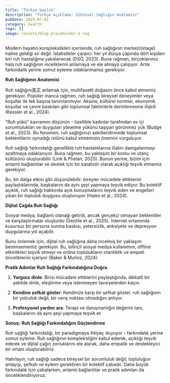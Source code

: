 ```yaml
---
title: "Türkçe başlık"
description: "Türkçe açıklama: Zihinsel Sağlığın Anatomisi"
pubDate: 2025-07-02
category: health
tags: []
image: /assets/blog-placeholder-1.svg
---
```


Modern hayatın komplekslikleri içerisinde, ruh sağlığının merkezi(stage) haline geldiği sır değil. İstatistikler çarpıcı: her yıl dünya çapında dört kişiden biri ruh hastalığına yakalanacak (DSÖ, 2023). Buna rağmen, birçoklarımız hala ruh sağlığının inceliklerini anlamaya ve ele almaya çalışıyor. Artık farkındalık yerine somut eyleme odaklanmamız gerekiyor.

**Ruh Sağlığının Anatomisi**

Ruh sağlığını真正 anlamak için, multifasetli doğasını önce kabul etmemiz gerekiyor. Popüler inanca rağmen, ruh sağlığı bireysel deneyimler veya koşullar ile tek başına tanımlanmıyor. Aksine, kültürel normlar, ekonomik koşullar ve çevre baskıları gibi toplumsal faktörlerle derinlemesine ilişkili (Kessler et al., 2024).

"Ruh yükü" kavramını düşünün - özellikle kadınlar tarafından ev içi sorumlulukları ve duyguları yönetme yükünü taşıyan görünmez yük (Budge et al., 2023). Bu fenomen, ruh sağlığımızı şekillendirmede toplumsal beklentilerin oynadığı rolünü kabul etmemizin önemini vurguluyor.

Ruh sağlığı farkındalığı genellikle ruh hastalıklarına ilişkin damgalanmayı azaltmaya odaklanıyor. Buna rağmen, bu yaklaşım bir korku ve utanç kültürünü oluşturabilir (Link & Phelan, 2025). Bunun yerine, bizim için anlamlı bağlantılar ve destek için bir katalizör olarak açıklığı teşvik etmemiz gerekiyor.

Bu, bir dalga etkisi gibi düşünülebilir: bireyler mücadele ettiklerini paylaştıklarında, başkalarını da aynı şeyi yapmaya teşvik ediyor. Bu kolektif açıklık, ruh sağlığı hakkında açık konuşmalarını teşvik eden ve engelleri yıkan bir topluluk duygusu oluşturuyor (Hales et al., 2024).

**Dijital Çağda Ruh Sağlığı**

Sosyal medya, bağlantı olanağı getirdi, ancak gerçekçi olmayan beklentiler ve karşılaştırmalar oluşturdu (Gentile et al., 2025). İnternet ortamında kusursuz bir persona sunma baskısı, yetersizlik, anksiyete ve depresyon duygularına yol açabilir.

Bunu önlemek için, dijital ruh sağlığına daha incelmiş bir yaklaşım benimsememiz gerekiyor. Bu, bilinçli sosyal medya kullanımını, offline etkinlikleri teşvik etmeyi ve online toplulukların otantiklik ve empati önceliklerini içeriyor (Baker & Muñoz, 2024).

**Pratik Adımlar Ruh Sağlığı Farkındalığına Doğru**

1. **Yargısız dinle**: Birisi mücadele ettiklerini paylaştığında, dikkatli bir şekilde dinle, eleştirme veya istenmeyen tavsiyelerden kaçın.

2. **Kendine şefkat göster**: Kendinize karşı bir şefkat göster, ruh sağlığının bir yolculuk değil, bir varış noktası olmadığını anlıyor.

3. **Profesyonel yardım ara**: Terapi ve danışmanlığın değerini tanı, başkalarını da aynı şeyi yapmaya teşvik et.

**Sonuç: Ruh Sağlığı Farkındalığını Güçlendirme**

Ruh sağlığı farkındalığı, bir paradigmaya ihtiyaç duyuyor - farkındalık yerine somut eyleme. Ruh sağlığının kompleksliğini kabul ederek, açıklığı teşvik ederek ve dijital çağın zorluklarını ele alarak, daha empatik ve destekleyici bir ortam oluşturabiliriz.

Hatırlayın, ruh sağlığı sadece bireysel bir sorumluluk değil; topluluğun anlayışı, şefkatı ve eylemi gerektiren bir kolektif çabadır. Daha büyük farkındalık için çabalarken, anlamlı bağlantılar ve pratik adımları da önceliklendiriyoruz.